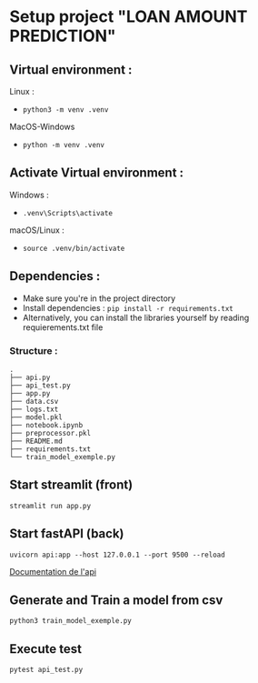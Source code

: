# Setup project "LOAN AMOUNT PREDICTION"

## Virtual environment :
Linux :
* `python3 -m venv .venv`

MacOS-Windows
* `python -m venv .venv`

## Activate Virtual environment :
Windows : 
* `.venv\Scripts\activate`
  
macOS/Linux : 
* `source .venv/bin/activate`

## Dependencies :

* Make sure you're in the project directory
* Install dependencies : `pip install -r requirements.txt`
* Alternatively, you can install the libraries yourself by reading requierements.txt file

### Structure : 
```
.
├── api.py
├── api_test.py
├── app.py
├── data.csv
├── logs.txt
├── model.pkl
├── notebook.ipynb
├── preprocessor.pkl
├── README.md
├── requirements.txt
└── train_model_exemple.py
```

## Start streamlit (front)
`streamlit run app.py`


## Start fastAPI (back)
`uvicorn api:app --host 127.0.0.1 --port 9500 --reload`

[Documentation de l'api](http://127.0.0.1:9500/docs)

## Generate and Train a model from csv
 `python3 train_model_exemple.py`

## Execute test
`pytest api_test.py`
